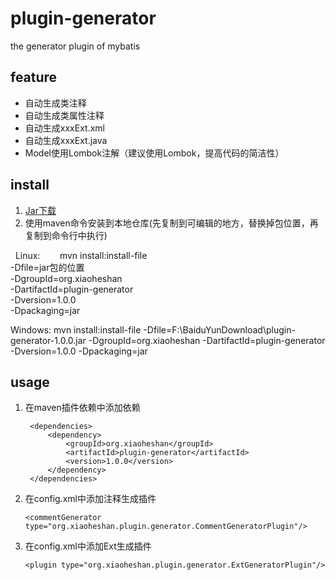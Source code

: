 # plugin-generator
the generator plugin of mybatis

## feature
* 自动生成类注释
* 自动生成类属性注释
* 自动生成xxxExt.xml
* 自动生成xxxExt.java
* Model使用Lombok注解（建议使用Lombok，提高代码的简洁性）

## install
1. [Jar下载](https://github.com/dartick/plugin-generator/releases/download/1.0.0/plugin-generator-1.0.0.jar)
2. 使用maven命令安装到本地仓库(先复制到可编辑的地方，替换掉包位置，再复制到命令行中执行)
   >
   Linux:
        mvn install:install-file        \
        -Dfile=jar包的位置               \
        -DgroupId=org.xiaoheshan        \
        -DartifactId=plugin-generator   \
        -Dversion=1.0.0                 \
        -Dpackaging=jar
   
   >
   Windows:
        mvn install:install-file -Dfile=F:\BaiduYunDownload\plugin-generator-1.0.0.jar -DgroupId=org.xiaoheshan -DartifactId=plugin-generator -Dversion=1.0.0 -Dpackaging=jar

## usage
1. 在maven插件依赖中添加依赖

        <dependencies>
            <dependency>
                <groupId>org.xiaoheshan</groupId>
                <artifactId>plugin-generator</artifactId>
                <version>1.0.0</version>
            </dependency>
        </dependencies>
                      
2. 在config.xml中添加注释生成插件

       <commentGenerator type="org.xiaoheshan.plugin.generator.CommentGeneratorPlugin"/>

3. 在config.xml中添加Ext生成插件

       <plugin type="org.xiaoheshan.plugin.generator.ExtGeneratorPlugin"/>

